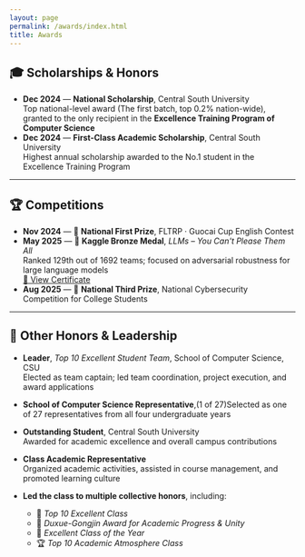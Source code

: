 ```yaml
---
layout: page
permalink: /awards/index.html
title: Awards
---
```


## 🎓 Scholarships & Honors

- **Dec 2024** — **National Scholarship**, Central South University  
  Top national-level award (The first batch, top 0.2% nation-wide), granted to the only recipient in the **Excellence Training Program of Computer Science**
- **Dec 2024** — **First-Class Academic Scholarship**, Central South University  
  Highest annual scholarship awarded to the No.1 student in the Excellence Training Program

---

## 🏆 Competitions

- **Nov 2024** — 🥇 **National First Prize**, FLTRP · Guocai Cup English Contest
- **May 2025** — 🥉 **Kaggle Bronze Medal**, *LLMs – You Can't Please Them All*  
  Ranked 129th out of 1692 teams; focused on adversarial robustness for large language models  
  [🔗 View Certificate](https://www.kaggle.com/competitions/llms-you-cant-please-them-all)
- **Aug 2025** — 🥉 **National Third Prize**, National Cybersecurity Competition for College Students  

---

## 🌟 Other Honors & Leadership

- **Leader**, *Top 10 Excellent Student Team*, School of Computer Science, CSU  
  Elected as team captain; led team coordination, project execution, and award applications

- **School of Computer Science Representative**,(1 of 27)Selected as one of 27 representatives from all four undergraduate years

- **Outstanding Student**, Central South University  
  Awarded for academic excellence and overall campus contributions

- **Class Academic Representative**  
  Organized academic activities, assisted in course management, and promoted learning culture

- **Led the class to multiple collective honors**, including:  
  - 🏅 *Top 10 Excellent Class*  
  - 📘 *Duxue-Gongjin Award for Academic Progress & Unity*  
  - 🧭 *Excellent Class of the Year*  
  - 🏆 *Top 10 Academic Atmosphere Class*

<br>
